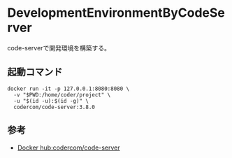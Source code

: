 # DevelopmentEnvironmentByCodeServer
code-serverで開発環境を構築する。

## 起動コマンド

```
docker run -it -p 127.0.0.1:8080:8080 \
  -v "$PWD:/home/coder/project" \
  -u "$(id -u):$(id -g)" \
  codercom/code-server:3.8.0
```

## 参考

- [Docker hub:codercom/code-server](https://hub.docker.com/r/codercom/code-server)
